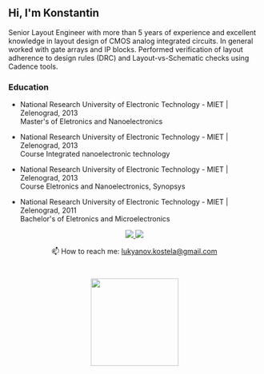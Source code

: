 ## Hi, I'm Konstantin
   Senior Layout Engineer with more than 5 years of experience and excellent knowledge in layout design of CMOS analog integrated circuits. In general worked with gate arrays and IP blocks. Performed verification of layout adherence to design rules (DRC) and Layout-vs-Schematic checks using Cadence tools.

### Education
* National Research University of Electronic Technology - MIET | Zelenograd, 2013  
Master's of Eletronics and Nanoelectronics
* National Research University of Electronic Technology - MIET | Zelenograd, 2013  
Course Integrated nanoelectronic technology
* National Research University of Electronic Technology - MIET | Zelenograd, 2013  
Course Eletronics and Nanoelectronics, Synopsys

* National Research University of Electronic Technology - MIET | Zelenograd, 2011  
Bachelor's of Eletronics and Microelectronics




<p align='center'>
   <a href="https://www.linkedin.com/in/kosnstantin-lukianov/">
       <img src="https://img.shields.io/badge/linkedin-%230077B5.svg?&style=for-the-badge&logo=linkedin&logoColor=white"/>
   </a>
   <a href="https://t.me/lukyanovkostela">
       <img src="https://img.shields.io/badge/Telegram-2CA5E0?style=for-the-badge&logo=telegram&logoColor=white"/>
   </a>
<p align='center'>
   📫 How to reach me: <a href='mailto:lukyanov.kostela@gmail.com'>lukyanov.kostela@gmail.com</a>
</p>

<div align="center" style="margin: 40px 0">
   <a href="https://github.com/kostela/github-profile-views-counter">
       <img width="175px" src="https://komarev.com/ghpvc/?username=kostela3&color=DE002D">
   </a>
</div>



<!--
**kostela/kostela** is a ✨ _special_ ✨ repository because its `README.md` (this file) appears on your GitHub profile.

Here are some ideas to get you started:

- 🔭 I’m currently working on ...
- 🌱 I’m currently learning ...
- 👯 I’m looking to collaborate on ...
- 🤔 I’m looking for help with ...
- 💬 Ask me about ...
- 📫 How to reach me: ...
- 😄 Pronouns: ...
- ⚡ Fun fact: ...
-->
